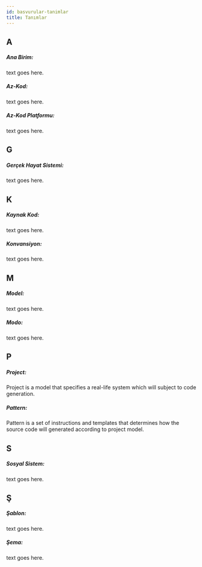 ```yaml
---
id: basvurular-tanimlar
title: Tanımlar
---
```


<a id="aHeaderMenuAnchor" data-header-menu="Docs"></a>

## A

##### Ana Birim:
text goes here.

##### Az-Kod:
text goes here.

##### Az-Kod Platformu:
text goes here.

## G

##### Gerçek Hayat Sistemi:
text goes here.

## K

##### Kaynak Kod:
text goes here.

##### Konvansiyon:
text goes here.

## M

##### Model:
text goes here.

##### Modo:
text goes here.

## P

##### Project:
Project is a model that specifies a real-life system which will subject to code generation.

##### Pattern:
Pattern is a set of instructions and templates that determines how the source code will generated according to project model.

## S

##### Sosyal Sistem:
text goes here.

## Ş

##### Şablon:
text goes here.

##### Şema:
text goes here.
